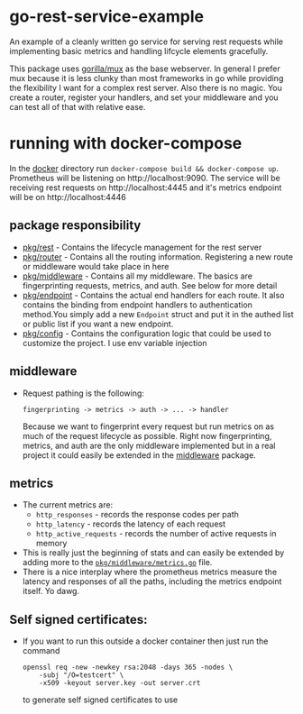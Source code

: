 # go-rest-service-example

An example of a cleanly written go service for serving rest requests while implementing basic metrics and handling lifcycle elements gracefully.

This package uses [gorilla/mux](https://github.com/gorilla/mux) as the base webserver. In general I prefer mux because it is less clunky than most frameworks in go while providing the flexibility I want for a complex rest server. Also there is no magic. You create a router, register your handlers, and set your middleware and you can test all of that with relative ease.

# running with docker-compose

In the [docker](./docker) directory run `docker-compose build && docker-compose up`. Prometheus will be listening on http://localhost:9090. The service will be receiving rest requests on http://localhost:4445 and it's metrics endpoint will be on http://localhost:4446

## package responsibility

- [pkg/rest](./pkg/rest) - Contains the lifecycle management for the rest server
- [pkg/router](./pkg/router) - Contains all the routing information. Registering a new route or middleware would take place in here
- [pkg/middleware](./pkg/middleware) - Contains all my middleware. The basics are fingerprinting requests, metrics, and auth. See below for more detail
- [pkg/endpoint](./pkg/endpoint) - Contains the actual end handlers for each route. It also contains the binding from endpoint handlers to authentication method.You simply add a new `Endpoint` struct and put it in the authed list or public list if you want a new endpoint.
- [pkg/config](./pkg/config) - Contains the configuration logic that could be used to customize the project. I use env variable injection

## middleware

- Request pathing is the following:
  ```
  fingerprinting -> metrics -> auth -> ... -> handler
  ```
  Because we want to fingerprint every request but run metrics on as much of the request lifecycle as possible. Right now fingerprinting, metrics, and auth are the only middleware implemented but in a real project it could easily be extended in the [middleware](./pkg/middleware) package.

## metrics

- The current metrics are:
  - `http_responses` - records the response codes per path
  - `http_latency` - records the latency of each request
  - `http_active_requests` - records the number of active requests in memory
- This is really just the beginning of stats and can easily be extended by adding more to the [`pkg/middleware/metrics.go`](./pkg/middleware/metrics.go) file.
- There is a nice interplay where the prometheus metrics measure the latency and responses of all the paths, including the metrics endpoint itself. Yo dawg.

## Self signed certificates:

- If you want to run this outside a docker container then just run the command
  ```
  openssl req -new -newkey rsa:2048 -days 365 -nodes \
      -subj "/O=testcert" \
      -x509 -keyout server.key -out server.crt
  ```
  to generate self signed certificates to use

